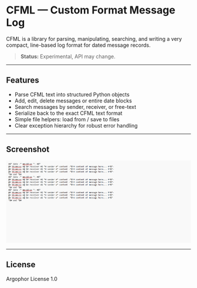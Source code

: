 # CFML — Custom Format Message Log

CFML is a  library for parsing, manipulating, searching, and writing a very compact, line-based log format for dated message records.

> **Status:** Experimental, API may change.

---

## Features

- Parse CFML text into structured Python objects
- Add, edit, delete messages or entire date blocks
- Search messages by sender, receiver, or free-text
- Serialize back to the exact CFML text format
- Simple file helpers: load from / save to files
- Clear exception hierarchy for robust error handling

---

## Screenshot

![CFML Example](https://github.com/hejhdiss/cfml/blob/main/image.png)

---

## License

Argophor License 1.0
